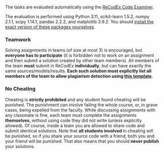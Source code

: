 The tasks are evaluated automatically using the
[ReCodEx Code Examiner](https://recodex.mff.cuni.cz/).

The evaluation is performed using Python 3.11, scikit-learn 1.5.2, numpy 2.1.1,
scipy 1.14.1, pandas 2.2.2, and matplotlib 3.9.2. You should
[install the exact version of these packages yourselves](#faq_install).

### Teamwork

Solving assignments in teams (of size at most 3) is encouraged, but **everyone has to
participate** (it is forbidden not to work on an assignment and then submit
a solution created by other team members). All members of the team
**must** submit in ReCodEx **individually**, but can have exactly the same
sources/models/results. **Each such solution must explicitly list all
members of the team to allow plagiarism detection using
[this template](https://github.com/ufal/npfl129/tree/master/labs/team_description.py).**

### No Cheating

Cheating is **strictly prohibited** and any student found cheating will be punished.
The punishment can involve failing the whole course, or, in grave cases, being
expelled from the faculty. While discussing assignments with any classmate is fine,
each team must complete the assignments **themselves**, without using code they did not
write (unless explicitly allowed). Of course, inside a team you are allowed to
share code and submit identical solutions. Note that **all students involved**
in cheating will be punished, so if you share your source code with a friend,
both you and your friend will be punished. That also means that you should **never
publish** your solutions.
